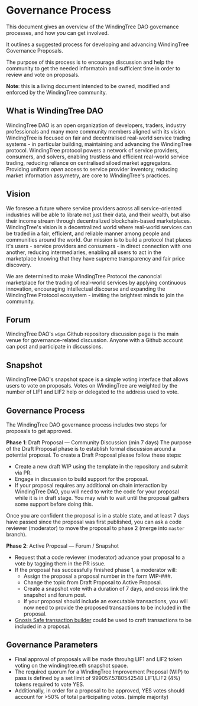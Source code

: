 # Governance Process

This document gives an overview of the WindingTree DAO governance processes, and how *you* can get involved.

It outlines a suggested process for developing and advancing WindingTree Governance Proposals.

The purpose of this process is to encourage discussion and help the community to get the needed informatoin and sufficient time in order to review and vote on proposals.

**Note**: this is a living document intended to be owned, modified and enforced by the WindingTree community.

## What is WindingTree DAO

WindingTree DAO is an open organization of developers, traders, industry professionals and many more community members aligned with its vision. WindingTree is focused on fair and decentralised real-world service trading systems - in particular building, maintaining and advancing the WindingTree protocol. WindingTree protocol powers a network of service providers, consumers, and solvers, enabling trustless and efficient real-world service trading, reducing reliance on centralised siloed market aggregators.  Providing uniform *open* access to service provider inventory, reducing market information assymetry, are core to WindingTree's practices.

## Vision

We foresee a future where service providers across all service-oriented industries will be able to librate not just their data, and their wealth, but also their income stream through decentralized blockchain-based marketplaces. WindingTree's vision is a decentralized world where real-world services can be traded in a fair, efficient, and reliable manner among people and communities around the world. Our mission is to build a protocol that places it's users - service providers and consumers - in direct connection with one another, reducing intermediaries, enabling all users to act in the marketplace knowing that they have supreme transparency and fair price discovery.

We are determined to make WindingTree Protocol the canoncial marketplace for the trading of real-world services by applying continuous innovation, encouraging intellectual discourse and expanding the WindingTree Protocol ecosystem - inviting the brightest minds to join the community. 

## Forum

WindingTree DAO's `wips` Github repository discussion page is the main venue for governance-related discussion. Anyone with a Github account can post and participate in discussions.

## Snapshot

WindingTree DAO's snapshot space is a simple voting interface that allows users to vote on proposals. Votes on WindingTree are weighted by the number of LIF1 and LIF2 help or delegated to the address used to vote.

## Governance Process

The WindingTree DAO governance process includes two steps for proposals to get approved.

**Phase 1**: Draft Proposal — Community Discussion (min 7 days)
The purpose of the Draft Proposal phase is to establish formal discussion around a potential proposal.
To create a Draft Proposal please follow these steps:

* Create a new draft WIP using the template in the repository and submit via PR.
* Engage in discussion to build support for the proposal.
* If your proposal requires any additional on chain interaction by WindingTree DAO, you will need to write the code for your proposal while it is in draft stage. You may wish to wait until the proposal gathers some support before doing this.

Once you are confident the proposal is in a stable state, and at least 7 days have passed since the proposal was first published, you can ask a code reviewer (moderator) to move the proposal to phase 2 (merge into `master` branch).

**Phase 2**: Active Proposal — Forum / Snapshot

* Request that a code reviewer (moderator) advance your proposal to a vote by tagging them in the PR issue.
* If the proposal has successfully finished phase 1, a moderator will:
  * Assign the proposal a proposal number in the form WIP-###.
  * Change the topic from Draft Proposal to Active Proposal.
  * Create a snapshot vote with a duration of 7 days, and cross link the snapshot and forum post.
  * If your proposal should include an executable transactions, you will now need to provide the proposed transactions to be included in the proposal.
* [Gnosis Safe transaction builder](https://help.gnosis-safe.io/en/articles/4680071-transaction-builder) could be used to craft transactions to be included in a proposal.

## Governance Parameters

* Final approval of proposals will be made throuhg LIF1 and LIF2 token voting on the windingtree.eth snapshot space.
* The required quorum for a WindingTree Improvement Proposal (WIP) to pass is defined by a set limit of 999057.5780542548 LIF1/LIF2 (4%) tokens required to vote YES.
* Additionally, in order for a proposal to be approved, YES votes should account for >50% of total participating votes. (simple majority)